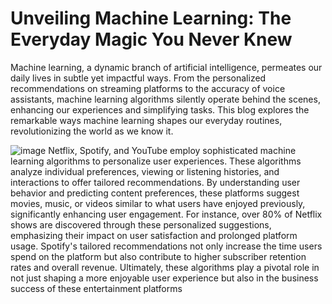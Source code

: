 # Unveiling Machine Learning: The Everyday Magic You Never Knew
Machine learning, a dynamic branch of artificial intelligence, permeates our daily lives in subtle yet impactful ways. From the personalized recommendations on streaming platforms to the accuracy of voice assistants, machine learning algorithms silently operate behind the scenes, enhancing our experiences and simplifying tasks. This blog explores the remarkable ways machine learning shapes our everyday routines, revolutionizing the world as we know it.

![image](https://github.com/HakunaMataataa/hakunamatata.github.io/assets/121471045/29eebc90-6dfc-499f-a090-05be84bb1389)
Netflix, Spotify, and YouTube employ sophisticated machine learning algorithms to personalize user experiences. These algorithms analyze individual preferences, viewing or listening histories, and interactions to offer tailored recommendations. By understanding user behavior and predicting content preferences, these platforms suggest movies, music, or videos similar to what users have enjoyed previously, significantly enhancing user engagement. For instance, over 80% of Netflix shows are discovered through these personalized suggestions, emphasizing their impact on user satisfaction and prolonged platform usage. Spotify's tailored recommendations not only increase the time users spend on the platform but also contribute to higher subscriber retention rates and overall revenue. Ultimately, these algorithms play a pivotal role in not just shaping a more enjoyable user experience but also in the business success of these entertainment platforms
